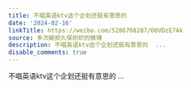 ```yaml
---
title: 不唱英语ktv这个企划还挺有意思的
date: '2024-02-16'
linkTitle: https://weibo.com/5286768287/O0VDzE7Ak
source: 多次婉拒久保织织的微博
description: 不唱英语ktv这个企划还挺有意思的  ...
disable_comments: true
---
```

不唱英语ktv这个企划还挺有意思的  ...